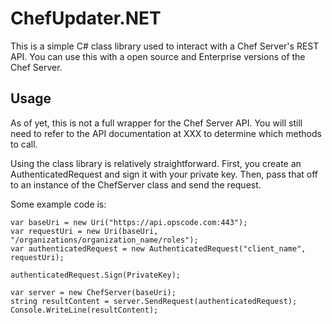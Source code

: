 ﻿# ChefUpdater.NET
This is a simple C# class library used to interact with a Chef Server's REST API. You can use this with a open source and Enterprise versions of the Chef Server.

## Usage
As of yet, this is not a full wrapper for the Chef Server API. You will still need to refer to the API documentation at XXX to determine which methods to call.

Using the class library is relatively straightforward. First, you create an AuthenticatedRequest and sign it with your private key. Then, pass that off to an instance of the ChefServer class and send the request. 

Some example code is:

	var baseUri = new Uri("https://api.opscode.com:443"); 
	var requestUri = new Uri(baseUri, "/organizations/organization_name/roles");
	var authenticatedRequest = new AuthenticatedRequest("client_name", requestUri);

	authenticatedRequest.Sign(PrivateKey);

	var server = new ChefServer(baseUri);
	string resultContent = server.SendRequest(authenticatedRequest);
	Console.WriteLine(resultContent);

